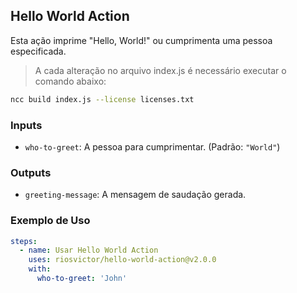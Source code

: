 ## Hello World Action

Esta ação imprime "Hello, World!" ou cumprimenta uma pessoa especificada.

> A cada alteração no arquivo index.js é necessário executar o comando abaixo:

```sh
ncc build index.js --license licenses.txt
```

### Inputs

- `who-to-greet`: A pessoa para cumprimentar. (Padrão: `"World"`)

### Outputs

- `greeting-message`: A mensagem de saudação gerada.

### Exemplo de Uso

```yaml
steps:
  - name: Usar Hello World Action
    uses: riosvictor/hello-world-action@v2.0.0
    with:
      who-to-greet: 'John'
